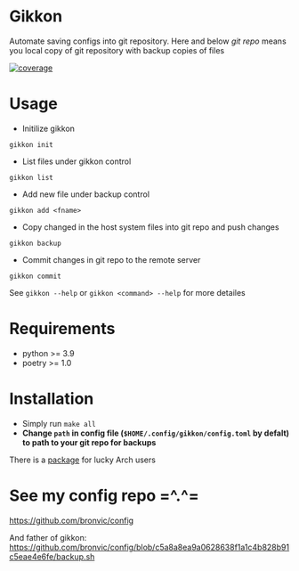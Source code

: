 # Gikkon
Automate saving configs into git repository. Here and below *git repo* means you local copy of git repository with backup copies of files

[![coverage](https://codecov.io/gh/bronvic/gikkon/branch/main/graph/badge.svg?token=FLC476YZTB)](https://codecov.io/gh/bronvic/gikkon)

# Usage
* Initilize gikkon
```
gikkon init
```
* List files under gikkon control
```
gikkon list
```
* Add new file under backup control
```
gikkon add <fname>
```
* Copy changed in the host system files into git repo and push changes
```
gikkon backup
```
* Commit changes in git repo to the remote server
```
gikkon commit
```

See `gikkon --help` or `gikkon <command> --help` for more detailes

# Requirements
* python >= 3.9
* poetry >= 1.0

# Installation
* Simply run `make all`
* **Change `path` in config file (`$HOME/.config/gikkon/config.toml` by defalt) to path to your git repo for backups**

There is a [package](https://aur.archlinux.org/packages/gikkon/) for lucky Arch users

# See my config repo =^.^=
https://github.com/bronvic/config

And father of gikkon: https://github.com/bronvic/config/blob/c5a8a8ea9a0628638f1a1c4b828b91c5eae4e6fe/backup.sh
